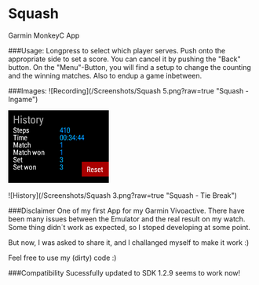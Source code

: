 # Squash
Garmin MonkeyC App

###Usage:
Longpress to select which player serves.
Push onto the appropriate side to set a score. You can cancel it by pushing the "Back" button.
On the "Menu"-Button, you will find a setup to change the counting and the winning matches.
Also to endup a game inbetween.

###Images:
![Recording](/Screenshots/Squash 5.png?raw=true "Squash - Ingame")

![Tie-Break](/Screenshots/History2.png?raw=true "Squash - History")

![History](/Screenshots/Squash 3.png?raw=true "Squash - Tie Break")


###Disclaimer
One of my first App for my Garmin Vivoactive.
There have been many issues between the Emulator and the real result on my watch.
Some thing didn´t work as expected, so I stoped developing at some point.

But now, I was asked to share it, and I challanged myself to make it work :)

Feel free to use my (dirty) code :)

###Compatibility
Sucessfully updated to SDK 1.2.9 seems to work now!
